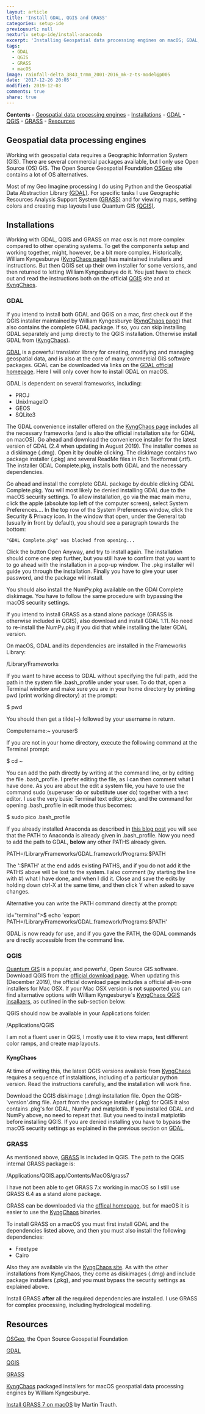 ```yaml
---
layout: article
title: 'Install GDAL, QGIS and GRASS'
categories: setup-ide
previousurl: null
nexturl: setup-ide/install-anaconda
excerpt: 'Installing Geospatial data processing engines on macOS; GDAL, QGIS and GRASS'
tags:
  - GDAL
  - QGIS
  - GRASS
  - macOS
image: rainfall-delta_3B43_trmm_2001-2016_mk-z-ts-model@p005
date: '2017-12-26 20:05'
modified: 2019-12-03
comments: true
share: true
---
```


**Contents**
	\- [Geospatial data processing engines](#geospatial-data-processing-engines)
	\- [Installations](#installations)
		\- [GDAL](#gdal)
		\- [QGIS](#qgis)
		\- [GRASS](#grass)
	\- [Resources](#resources)

## Geospatial data processing engines
Working with geospatial data requires a Geographic Information System (GIS). There are several commercial packages available, but I only use Open Source (OS) GIS. The Open Source Geospatial Foundation [OSGeo](http://www.osgeo.org) site contains a lot of OS alternatives.

Most of my Geo Imagine processing I do using Python and the Geospatial Data Abstraction Library [(GDAL)](http://www.gdal.org). For specific tasks I use Geographic Resources Analysis Support System [(GRASS)](https://grass.osgeo.org) and for viewing maps, setting colors and creating map layouts I use Quantum GIS [(QGIS)](https://www.qgis.org/en/site/).

## Installations

Working with GDAL, QGIS and GRASS on mac osx is not more complex compared to other operating systems. To get the components setup and working together, might, however, be a bit more complex. Historically, William Kyngesburye ([KyngChaos page](http://www.kyngchaos.com/)) has maintained installers and instructions. But then QGIS set up their own installer for some versions, and then returned to letting William Kyngesburye do it. You just have to check out and read the instructions both on the official [QGIS](https://www.qgis.org) site and at [KyngChaos](http://www.kyngchaos.com/).

### GDAL

If you intend to install both GDAL and QGIS on a mac, first check out if the QGIS installer maintained by William Kyngesburye ([KyngChaos page](http://www.kyngchaos.com/software:frameworks)) that also contains the complete GDAL package. If so, you can skip installing GDAL separately and jump directly to the QGIS installation. Otherwise install GDAL from ([KyngChaos](http://www.kyngchaos.com/software:frameworks)).

[GDAL](http://www.gdal.org) is a powerful translator library for creating, modifying and managing geospatial data, and is also at the core of many commercial GIS software packages. GDAL can be downloaded via links on the [GDAL official homepage](http://www.gdal.org). Here I will only cover how to install GDAL on macOS.

GDAL is dependent on several frameworks, including:
* PROJ
* UnixImageIO
* GEOS
* SQLite3

The GDAL convenience installer offered on the [KyngChaos page](http://www.kyngchaos.com/software:frameworks) includes all the necessary frameworks (and is also the official installation site for GDAL on macOS). Go ahead and download the convenience installer for the latest version of GDAL (2.4 when updating in August 2019). The installer comes as a diskimage (.dmg). Open it by double clicking. The diskimage contains two package installer (<span class='file'>.pkg</span>) and several ReadMe files in Rich Textformat (<span class='file'>.rtf</span>). The installer <span class='file'>GDAL Complete.pkg</span>, installs both GDAL and the necessary dependencies.

Go ahead and install the complete GDAL package by double clicking <span class='file'>GDAL Complete.pkg</span>. You will most likely be denied installing GDAL due to the macOS security settings. To allow installation, go via the mac main menu, click the apple (absolute top left of the computer screen), select <span class='finder'>System Preferences...</span>. In the top row of the <span class='tab'>System Preferences</span> window, click the Security & Privacy icon. In the window that open, under the <span class='tab'>General</span> tab (usually in front by default), you should see a paragraph towards the bottom:
```
"GDAL Complete.pkg" was blocked from opening...
```
Click the button <span class='button'>Open Anyway</span>, and try to install again. The installation should come one step further, but you still have to confirm that you want to to go ahead with the installation in a pop-up window. The <span class='file'>.pkg</span> installer will guide you through the installation. Finally you have to give your user password, and the package will install.

You should also install the <span class='file'>NumPy.pkg</span> available on the GDAl Complete diskimage. You have to follow the same procedure with bypassing the macOS security settings.

If you intend to install GRASS as a stand alone package (GRASS is otherwise included in QGIS), also download and install GDAL 1.11. No need to re-install the <span class='file'>NumPy.pkg</span> if you did that while installing the later GDAL version.

On macOS, GDAL and its dependencies are installed in the Frameworks Library:

<span class="finder">/Library/Frameworks</span>

If you want to have access to GDAL without specifying the full path, add the path in the system file <span class='file'>.bash_profile</span> under your user. To do that, open a Terminal window and make sure you are in your home directory by printing pwd (print working directory) at the prompt:

<span class="terminal">$ pwd</span>

You should then get a tilde(~) followed by your username in return.

<span class="terminal">Computername:~ youruser$</span>

If you are not in your home directory, execute the following command at the Terminal prompt:

<span class="terminal">$ cd ~</span>

You can add the path directly by writing at the command line, or by editing the file <span class='file'>.bash_profile</span>. I prefer editing the file, as I can then comment what I have done. As you are about the edit a system file, you have to use the command sudo (superuser do or substitute user do) together with a text editor. I use the very basic <span class='app'>Terminal</span> text editor <span class='terminalapp'>pico</span>, and the command for opening <span class='file'>.bash_profile</span> in edit mode thus becomes:

<span class="terminal">$ sudo pico .bash_profile</span>

If you already installed Anaconda as described in [this blog post](../2017/2917-12-26-setting-uo-anaconda.html) you will see that the PATH to Anaconda is already given in <span class='file'>.bash_profile</span>. Now you need to add the path to GDAL, **below** any other PATHS already given.

<span class="terminal">PATH=/Library/Frameworks/GDAL.framework/Programs:$PATH</span>

The ':$PATH' at the end adds existing PATHS, and if you do not add it the PATHS above will be lost to the system. I also comment (by starting the line with #) what I have done, and when I did it. Close and save the edits by holding down ctrl-X at the same time, and then click Y when asked to save changes.

Alternative you can write the PATH command directly at the prompt:

id="terminal">$ echo 'export PATH=/Library/Frameworks/GDAL.framework/Programs:$PATH'</span>

GDAL is now ready for use, and if you gave the PATH, the GDAL commands are directly accessible from the command line.

### QGIS

[Quantum GIS](https://www.qgis.org/en/site/) is a popular, and powerful, Open Source GIS software. Download QGIS from the [official download page](https://qgis.org/en/site/forusers/download.html). When updating this (December 2019), the official download page includes a official all-in-one installers for Mac OSX. If your Mac OSX version is not supported you can find alternative options with William Kyngesburye´s [KyngChaos QGIS insallaers](https://www.kyngchaos.com/software/qgis/), as outlined in the sub-section below.

QGIS should now be available in your Applications folder:

<span class='finder'>/Applications/QGIS</span>

I am not a fluent user in QGIS, I mostly use it to view maps, test different color ramps, and create map layouts.

#### KyngChaos

At time of writing this, the latest QGIS versions available from [KyngChaos](https://www.kyngchaos.com/software/qgis/) requires a sequence of instalaltions, including of a particular python version. Read the instructions carefully, and the installation will work fine.

Download the QGIS diskimage (<span class='file'>.dmg</span>) installation file. Open the <span class='file'>QGIS-'version'.dmg</span> file. Apart from the package installer (<span class='app'>.pkg</span>) for QGIS it also contains <span class='app'>.pkg's</span> for GDAL, NumPy and matplotlib. If you installed GDAL and NumPy above, no need to repeat that. But you need to install matplotlib before installing QGIS. If you are denied installing you have to bypass the macOS security settings as explained in the previous section on [GDAL](#gdal).

### GRASS

As mentioned above, [GRASS](https://grass.osgeo.org) is included in QGIS. The path to the QGIS internal GRASS package is:

<span class='finder'>/Applications/QGIS.app/Contents/MacOS/grass7</span>

I have not been able to get GRASS 7.x working in macOS so I still use GRASS 6.4 as a stand alone package.

GRASS can be downloaded via the [offical homepage](https://grass.osgeo.org), but for macOS it is easier to use the [KyngChaos](http://www.kyngchaos.com/software/grass) binaries.

To install GRASS on a macOS you must first install GDAL and the dependencies listed above, and then you must also install the following dependencies:

* Freetype
* Cairo

Also they are available via the [KyngChaos site](http://www.kyngchaos.com/software/grass). As with the other installations from KyngChaos, they come as diskimages (<span class='app'>.dmg</span>) and include package installers (<span class='app'>.pkg</span>), and you must bypass the security settings as explained above.

Install GRASS **after** all the required dependencies are installed. I use GRASS for complex processing, including hydrological modelling.

## Resources

[OSGeo](http://www.osgeo.org), the Open Source Geospatial Foundation

[GDAL](http://www.gdal.org/)

[QGIS](https://www.qgis.org)

[GRASS](https://grass.osgeo.org/)

[KyngChaos](http://www.kyngchaos.com/) packaged installers for macOS geospatial data processing engines by William Kyngesburye.

[Install GRASS 7 on macOS](http://schernthanner.de/how-to-get-grass-gis-7-0-5-working-on-mac-os-sierra) by Martin Trauth.
